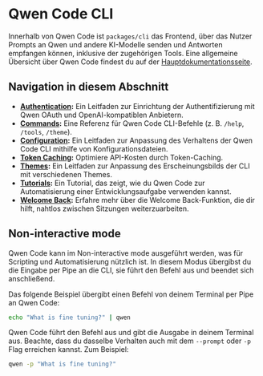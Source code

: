 # Qwen Code CLI

Innerhalb von Qwen Code ist `packages/cli` das Frontend, über das Nutzer Prompts an Qwen und andere KI-Modelle senden und Antworten empfangen können, inklusive der zugehörigen Tools. Eine allgemeine Übersicht über Qwen Code findest du auf der [Hauptdokumentationsseite](../index.md).

## Navigation in diesem Abschnitt

- **[Authentication](./authentication.md):** Ein Leitfaden zur Einrichtung der Authentifizierung mit Qwen OAuth und OpenAI-kompatiblen Anbietern.
- **[Commands](./commands.md):** Eine Referenz für Qwen Code CLI-Befehle (z. B. `/help`, `/tools`, `/theme`).
- **[Configuration](./configuration.md):** Ein Leitfaden zur Anpassung des Verhaltens der Qwen Code CLI mithilfe von Konfigurationsdateien.
- **[Token Caching](./token-caching.md):** Optimiere API-Kosten durch Token-Caching.
- **[Themes](./themes.md):** Ein Leitfaden zur Anpassung des Erscheinungsbilds der CLI mit verschiedenen Themes.
- **[Tutorials](tutorials.md):** Ein Tutorial, das zeigt, wie du Qwen Code zur Automatisierung einer Entwicklungsaufgabe verwenden kannst.
- **[Welcome Back](./welcome-back.md):** Erfahre mehr über die Welcome Back-Funktion, die dir hilft, nahtlos zwischen Sitzungen weiterzuarbeiten.

## Non-interactive mode

Qwen Code kann im Non-interactive mode ausgeführt werden, was für Scripting und Automatisierung nützlich ist. In diesem Modus übergibst du die Eingabe per Pipe an die CLI, sie führt den Befehl aus und beendet sich anschließend.

Das folgende Beispiel übergibt einen Befehl von deinem Terminal per Pipe an Qwen Code:

```bash
echo "What is fine tuning?" | qwen
```

Qwen Code führt den Befehl aus und gibt die Ausgabe in deinem Terminal aus. Beachte, dass du dasselbe Verhalten auch mit dem `--prompt` oder `-p` Flag erreichen kannst. Zum Beispiel:

```bash
qwen -p "What is fine tuning?"
```